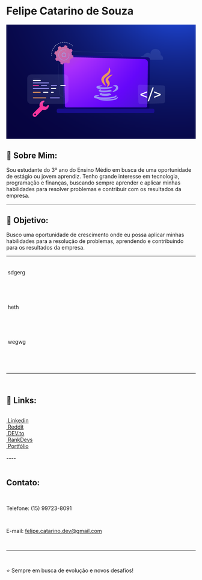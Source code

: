 <h1>Felipe Catarino de Souza</h1>
<img src="2022-Todays-Industries-using-Java-Application.png">

<h2>👋 Sobre Mim:</h2>
Sou estudante do 3º ano do Ensino Médio em busca de uma oportunidade de estágio ou jovem aprendiz. Tenho grande interesse em tecnologia, programação e finanças, buscando sempre aprender e aplicar minhas habilidades para resolver problemas e contribuir com os resultados da empresa.

-----

<h2>🎯 Objetivo:</h2>
Busco uma oportunidade de crescimento onde eu possa aplicar minhas habilidades para a resolução de problemas, aprendendo e contribuindo para os resultados da empresa.

----
<div style="display: flex; flex-wrap: wrap; flex-direction: column; justify-content: center; gap: 15px; margin: 20px 0;">
  <p><img src=""> sdgerg</p>
  <br>
   <p><img src=""> heth</p>
  <br>
   <p><img src=""> wegwg</p>
  <br>

----

<h2>🔗 Links:</h2>
<div style="display: flex; flex-direction: column; algin-items: center;">
<a href=" "><img src=""> Linkedin</a>  <a href=" "><img src=""> Reddit</a>  <a href=" "><img src=""> DEV.to</a>  <a href=" "><img src=""> RankDevs</a>  <a href=" "><img src=""> Portfólio</a>
</div>
----

<h2>Contato:</h2>

Telefone: (15) 99723-8091

E-mail: felipe.catarino.dev@gmail.com

----
⭐️ Sempre em busca de evolução e novos desafios!

